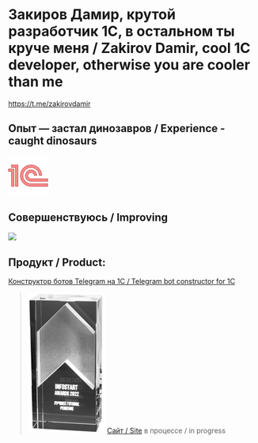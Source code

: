 # Закиров Дамир, крутой разработчик 1С, в остальном ты круче меня / Zakirov Damir, cool 1C developer, otherwise you are cooler than me
<https://t.me/zakirovdamir>

## Опыт — застал динозавров / Experience - caught dinosaurs
<p>
  <a href="https://1c-dn.com/">
    <img title="1C Enterprise" src="https://github.com/dzakirov/dzakirov/blob/main/icons8-1c-80.png" />
  </a>
</p>

## Совершенствуюсь / Improving
<p>
  <a href="https://skillicons.dev">
    <img src="https://skillicons.dev/icons?i=html,css,js,ts,nestjs,nodejs,vscode,git,docker" />
  </a>
</p>

## Продукт / Product:
[Конструктор ботов Telegram на 1С / Telegram bot constructor for 1C](https://infostart.ru/public/1459912/)
> ![Лучший продукт 2022](https://github.com/dzakirov/dzakirov/blob/main/reward-infostart.png)
[Сайт / Site](https://telegram-1c.ru) в процессе / in progress
